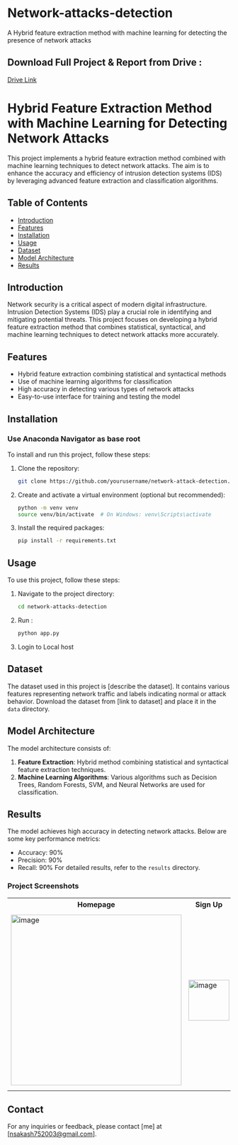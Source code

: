 # Network-attacks-detection
A Hybrid feature extraction method with machine learning for detecting the presence of network attacks
## Download  Full Project & Report from Drive : 
  [Drive Link](https://drive.google.com/file/d/1u_e5eiiS--mvURvy8EvVQaXX2AOQCDoQ/view?usp=sharing)
# Hybrid Feature Extraction Method with Machine Learning for Detecting Network Attacks

This project implements a hybrid feature extraction method combined with machine learning techniques to detect network attacks. The aim is to enhance the accuracy and efficiency of intrusion detection systems (IDS) by leveraging advanced feature extraction and classification algorithms.

## Table of Contents

- [Introduction](#introduction)
- [Features](#features)
- [Installation](#installation)
- [Usage](#usage)
- [Dataset](#dataset)
- [Model Architecture](#model-architecture)
- [Results](#results)
  
## Introduction

Network security is a critical aspect of modern digital infrastructure. Intrusion Detection Systems (IDS) play a crucial role in identifying and mitigating potential threats. This project focuses on developing a hybrid feature extraction method that combines statistical, syntactical, and machine learning techniques to detect network attacks more accurately.

## Features

- Hybrid feature extraction combining statistical and syntactical methods
- Use of machine learning algorithms for classification
- High accuracy in detecting various types of network attacks
- Easy-to-use interface for training and testing the model

## Installation
### Use Anaconda Navigator as base root
To install and run this project, follow these steps:

1. Clone the repository:
    ```sh
    git clone https://github.com/yourusername/network-attack-detection.git
    ```

2. Create and activate a virtual environment (optional but recommended):
    ```sh
    python -m venv venv
    source venv/bin/activate  # On Windows: venv\Scripts\activate
    ```

3. Install the required packages:
    ```sh
    pip install -r requirements.txt
    ```
    

## Usage

To use this project, follow these steps:

1. Navigate to the project directory:
    ```sh
    cd network-attacks-detection
    ```
2. Run :
   ```bash
   python app.py
   ```
3. Login to Local host 

## Dataset

The dataset used in this project is [describe the dataset]. It contains various features representing network traffic and labels indicating normal or attack behavior. Download the dataset from [link to dataset] and place it in the `data` directory.

## Model Architecture

The model architecture consists of:

1. **Feature Extraction**: Hybrid method combining statistical and syntactical feature extraction techniques.
2. **Machine Learning Algorithms**: Various algorithms such as Decision Trees, Random Forests, SVM, and Neural Networks are used for classification.

## Results

The model achieves high accuracy in detecting network attacks. Below are some key performance metrics:

- Accuracy: 90%
- Precision: 90%
- Recall: 90%
For detailed results, refer to the `results` directory.

### Project Screenshots
   <table>
     <tr>
       <th>Homepage</th>
       <th>Sign Up</th>
       <th>Prediction</th>
       <th>Results</th>
     </tr>
     <tr>
       <td><img width="385" alt="image" src="https://github.com/user-attachments/assets/fad66726-8c99-4015-a917-580e0a37a60e"></td>
       <td><img width="92" alt="image" src="https://github.com/user-attachments/assets/5a4af279-e6bd-4d06-bb2f-473769c24a8f"></td>
       <td><img width="400" alt="image" src="https://github.com/user-attachments/assets/3f15b673-413d-47e7-b759-2086889dd15f"></td>
       <td><img width="392" alt="image" src="https://github.com/user-attachments/assets/06d54568-f392-403b-b24f-07d16dbf57f3"></td>
     </tr>
   </table>

## Contact

For any inquiries or feedback, please contact [me] at [nsakash752003@gmail.com].

